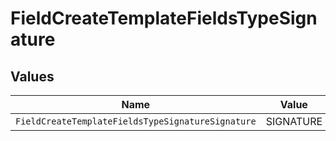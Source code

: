 # FieldCreateTemplateFieldsTypeSignature


## Values

| Name                                              | Value                                             |
| ------------------------------------------------- | ------------------------------------------------- |
| `FieldCreateTemplateFieldsTypeSignatureSignature` | SIGNATURE                                         |